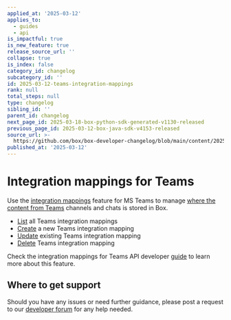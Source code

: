 ```yaml
---
applied_at: '2025-03-12'
applies_to:
  - guides
  - api
is_impactful: true
is_new_feature: true
release_source_url: ''
collapse: true
is_index: false
category_id: changelog
subcategory_id: ''
id: 2025-03-12-teams-integration-mappings
rank: null
total_steps: null
type: changelog
sibling_id: ''
parent_id: changelog
next_page_id: 2025-03-18-box-python-sdk-generated-v1130-released
previous_page_id: 2025-03-12-box-java-sdk-v4153-released
source_url: >-
  https://github.com/box/box-developer-changelog/blob/main/content/2025/03-12-teams-integration-mappings.md
published_at: '2025-03-12'
---
```

# Integration mappings for Teams

Use the [integration mappings][1] feature for MS Teams to manage [where the content
from Teams][2] channels and chats is stored in Box.

* [List][3] all Teams integration mappings
* [Create][4] a new Teams integration mapping
* [Update][5] existing Teams integration mapping
* [Delete][6] Teams integration mapping

Check the integration mappings for Teams API developer [guide][7] to learn more about this feature.

## Where to get support

Should you have any issues or need further guidance, please post a request to
our [developer forum][8] for any help needed.

[1]: r://integration-mapping-teams
[2]: https://support.box.com/hc/en-us/articles/360050737154-Assigning-a-Default-Box-Folder-to-a-Teams-Channel-or-Chat
[3]: r://get-integration-mappings-teams
[4]: r://post-integration-mappings-teams
[5]: r://put-integration-mappings-teams-id
[6]: r://delete-integration-mappings-teams-id
[7]: g://integration-mappings/teams-mappings/index
[8]: https://support.box.com/hc/en-us/community/topics/360001932973-Platform-and-Developer-Forum